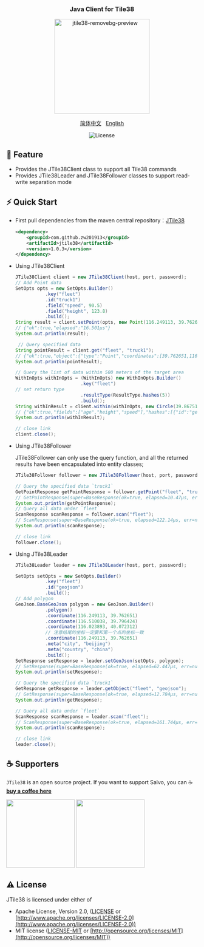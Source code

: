 <div align="center">
<h3>Java Client for Tile38</h3>
<p><img width="250" alt="jtile38-removebg-preview" src="https://user-images.githubusercontent.com/16849315/186699764-7a4d43b9-4269-4c3b-88b0-cee4d49847f9.png"></p>
  <p>
    <a href="https://github.com/zw201913/jtile38/blob/main/README.md">简体中文</a>&nbsp;&nbsp;
    <a href="https://github.com/zw201913/jtile38/blob/main/README.en-US.md">English</a>
</p>
  <p><img alt="License" src="https://camo.githubusercontent.com/093fc33ad6230c9fc08a4ca2392f4cf7fbe51e746be4d1a09456d8b1e1101a40/68747470733a2f2f696d672e736869656c64732e696f2f6372617465732f6c2f73616c766f2e737667" /></p>
</div>

## 🎯 Feature

   - Provides the JTile38Client class to support all Tile38 commands
   - Provides JTile38Leader and JTile38Follower classes to support read-write separation mode

## ⚡️ Quick Start

   - First pull dependencies from the maven central repository：[JTile38](https://mvnrepository.com/artifact/com.github.zw201913/jtile38)
     ```xml
     <dependency>
         <groupId>com.github.zw201913</groupId>
         <artifactId>jtile38</artifactId>
         <version>1.0.3</version>
     </dependency>
     ```
   - Using JTile38Client
   
     ```java
     JTile38Client client = new JTile38Client(host, port, password);
     // Add Point data
     SetOpts opts = new SetOpts.Builder()
                .key("fleet")
                .id("truck1")
                .field("speed", 90.5)
                .field("height", 123.8)
                .build();
     String result = client.setPoint(opts, new Point(116.249113, 39.762651));
     // {"ok":true,"elapsed":"16.501µs"}
     System.out.println(result);

      // Query specified data
     String pointResult = client.get("fleet", "truck1");
     // {"ok":true,"object":{"type":"Point","coordinates":[39.762651,116.249113]},"elapsed":"17.223µs"}
     System.out.println(pointResult);
     
     // Query the list of data within 500 meters of the target area
     WithInOpts withInOpts = (WithInOpts) new WithInOpts.Builder()
                             .key("fleet")
     // set return type
                             .resultType(ResultType.hashes(5))
                             .build();
     String withInResult = client.within(withInOpts, new Circle(39.867514, 116.577703, 500));
     // {"ok":true,"fields":["age","height","speed"],"hashes":[{"id":"geojsonPolygon","hash":"wx4fu","fields":[0,120.5,90.5]},{"id":"geojsonMultiPolygon","hash":"wx4fu","fields":[0,120.5,90.5]}],"count":2,"cursor":0,"elapsed":"86.252µs"}
     System.out.println(withInResult);
     
     // close link
     client.close();
     ```
   - Using JTile38Follower

     JTile38Follower can only use the query function, and all the returned results have been encapsulated into entity classes;
     ```java
     JTile38Follower follower = new JTile38Follower(host, port, password);
     
     // Query the specified data `truck1`
     GetPointResponse getPointResponse = follower.getPoint("fleet", "truck1");
     // GetPointResponse(super=BaseResponse(ok=true, elapsed=10.47µs, err=null), fields=null, point=GetPointResponse.Point(lat=116.249113, lon=39.762651, z=0))
     System.out.println(getPointResponse);
     // Query all data under `fleet`
     ScanResponse scanResponse = follower.scan("fleet");
     // ScanResponse(super=BaseResponse(ok=true, elapsed=122.14µs, err=null), fields=[age, height, speed], ids=null, points=null, bounds=null, hashes=null, objects=[ScanResponse.Data(id=bounds1, object=ScanResponse.DataObject(raw=null, type=Polygon, coordinates=[[[39.867514, 116.577703], [39.868634, 116.577703], [39.868634, 116.578497], [39.867514, 116.578497], [39.867514, 116.577703]]], meta=null), fields=[0.0, 120.5, 90.5]), ScanResponse.Data(id=geojsonLineString, object=ScanResponse.DataObject(raw=null, type=LineString, coordinates=[[39.867514, 116.577703], [39.868634, 116.578497]], meta={name=zouwei, gender=7}), fields=[0.0, 120.5, 90.5]), ScanResponse.Data(id=geojsonMultiLineString, object=ScanResponse.DataObject(raw=null, type=MultiLineString, coordinates=[[[39.867514, 116.577703], [39.868634, 116.578497]], [[39.867314, 116.577503], [39.866634, 116.576497]]], meta={name=zouwei, gender=1}), fields=[0.0, 120.5, 90.5]), ScanResponse.Data(id=geojsonMultiPoint, object=ScanResponse.DataObject(raw=null, type=MultiPoint, coordinates=[[39.867514, 116.577703], [39.868634, 116.578497]], meta={name=zouwei, age=30}), fields=[0.0, 120.5, 90.5]), ScanResponse.Data(id=geojsonMultiPolygon, object=ScanResponse.DataObject(raw=null, type=MultiPolygon, coordinates=[[[[116.577703, 39.867514], [116.578497, 39.868634], [116.576497, 39.867634], [116.577703, 39.867514]], [[116.577703, 39.867514], [116.578497, 39.868634], [116.576497, 39.867634], [116.577703, 39.867514]]]], meta={name=zouwei, gender=7}), fields=[0.0, 120.5, 90.5]), ScanResponse.Data(id=geojsonPoint, object=ScanResponse.DataObject(raw=null, type=Point, coordinates=[39.867514, 116.577703], meta={name=zouwei, age=30}), fields=[0.0, 120.5, 90.5]), ScanResponse.Data(id=geojsonPolygon, object=ScanResponse.DataObject(raw=null, type=Polygon, coordinates=[[[116.577703, 39.867514], [116.578497, 39.868634], [116.576497, 39.867634], [116.577703, 39.867514]]], meta={name=zouwei, gender=7}), fields=[0.0, 120.5, 90.5]), ScanResponse.Data(id=geojsonpoint, object=ScanResponse.DataObject(raw=null, type=LineString, coordinates=[[39.867514, 116.577703], [39.868634, 116.578497]], meta={name=zouwei}), fields=[0.0, 120.5, 90.5]), ScanResponse.Data(id=hash, object=ScanResponse.DataObject(raw=rawString, type=RawString, coordinates=null, meta=null), fields=[0.0, 120.5, 90.5]), ScanResponse.Data(id=hello, object=ScanResponse.DataObject(raw=null, type=Point, coordinates=[33.462, -112.268], meta=null), fields=[30.0, 0.0, 0.0]), ScanResponse.Data(id=json, object=ScanResponse.DataObject(raw={"name":{"first":"zou"}}, type=RawString, coordinates=null, meta=null), fields=[0.0, 0.0, 0.0]), ScanResponse.Data(id=point1, object=ScanResponse.DataObject(raw=null, type=Point, coordinates=[39.867514, 116.577703, 1661309797349], meta=null), fields=[0.0, 120.5, 90.5]), ScanResponse.Data(id=truck1, object=ScanResponse.DataObject(raw=null, type=Point, coordinates=[39.762651, 116.249113], meta=null), fields=[0.0, 123.8, 90.5])], count=13, cursor=0)
     System.out.println(scanResponse);

     // close link
     follower.close();
     ```
   - Using JTile38Leader

     ```java
     JTile38Leader leader = new JTile38Leader(host, port, password);

	 SetOpts setOpts = new SetOpts.Builder()
				.key("fleet")
				.id("geojson")
				.build();
	 // Add polygon
	 GeoJson.BaseGeoJson polygon = new GeoJson.Builder()
				.polygon()
				.coordinate(116.249113, 39.762651)
				.coordinate(116.510038, 39.796424)
				.coordinate(116.023893, 40.072312)
				// 注意结尾的坐标一定要和第一个点的坐标一致
				.coordinate(116.249113, 39.762651)
				.meta("city", "beijing")
				.meta("country", "china")
				.build();
	 SetResponse setResponse = leader.setGeoJson(setOpts, polygon);
	 // SetResponse(super=BaseResponse(ok=true, elapsed=62.447µs, err=null))
	 System.out.println(setResponse);

	 // Query the specified data `truck1`
	 GetResponse getResponse = leader.getObject("fleet", "geojson");
	 // GetResponse(super=BaseResponse(ok=true, elapsed=12.784µs, err=null), fields=null, object=GetResponse.DataObject(raw=null, type=Polygon, coordinates=[[[39.762651, 116.249113], [39.796424, 116.510038], [40.072312, 116.023893], [39.762651, 116.249113]]], meta={city=beijing, country=china}))
	 System.out.println(getResponse);

	 // Query all data under `fleet`
	 ScanResponse scanResponse = leader.scan("fleet");
	 // ScanResponse(super=BaseResponse(ok=true, elapsed=161.744µs, err=null), fields=[age, height, speed], ids=null, points=null, bounds=null, hashes=null, objects=[ScanResponse.Data(id=bounds1, object=ScanResponse.DataObject(raw=null, type=Polygon, coordinates=[[[39.867514, 116.577703], [39.868634, 116.577703], [39.868634, 116.578497], [39.867514, 116.578497], [39.867514, 116.577703]]], meta=null), fields=[0.0, 120.5, 90.5]), ScanResponse.Data(id=geojson, object=ScanResponse.DataObject(raw=null, type=Polygon, coordinates=[[[39.762651, 116.249113], [39.796424, 116.510038], [40.072312, 116.023893], [39.762651, 116.249113]]], meta={city=beijing, country=china}), fields=[0.0, 0.0, 0.0]), ScanResponse.Data(id=geojsonLineString, object=ScanResponse.DataObject(raw=null, type=LineString, coordinates=[[39.867514, 116.577703], [39.868634, 116.578497]], meta={name=zouwei, gender=7}), fields=[0.0, 120.5, 90.5]), ScanResponse.Data(id=geojsonMultiLineString, object=ScanResponse.DataObject(raw=null, type=MultiLineString, coordinates=[[[39.867514, 116.577703], [39.868634, 116.578497]], [[39.867314, 116.577503], [39.866634, 116.576497]]], meta={name=zouwei, gender=1}), fields=[0.0, 120.5, 90.5]), ScanResponse.Data(id=geojsonMultiPoint, object=ScanResponse.DataObject(raw=null, type=MultiPoint, coordinates=[[39.867514, 116.577703], [39.868634, 116.578497]], meta={name=zouwei, age=30}), fields=[0.0, 120.5, 90.5]), ScanResponse.Data(id=geojsonMultiPolygon, object=ScanResponse.DataObject(raw=null, type=MultiPolygon, coordinates=[[[[116.577703, 39.867514], [116.578497, 39.868634], [116.576497, 39.867634], [116.577703, 39.867514]], [[116.577703, 39.867514], [116.578497, 39.868634], [116.576497, 39.867634], [116.577703, 39.867514]]]], meta={name=zouwei, gender=7}), fields=[0.0, 120.5, 90.5]), ScanResponse.Data(id=geojsonPoint, object=ScanResponse.DataObject(raw=null, type=Point, coordinates=[39.867514, 116.577703], meta={name=zouwei, age=30}), fields=[0.0, 120.5, 90.5]), ScanResponse.Data(id=geojsonPolygon, object=ScanResponse.DataObject(raw=null, type=Polygon, coordinates=[[[116.577703, 39.867514], [116.578497, 39.868634], [116.576497, 39.867634], [116.577703, 39.867514]]], meta={name=zouwei, gender=7}), fields=[0.0, 120.5, 90.5]), ScanResponse.Data(id=geojsonpoint, object=ScanResponse.DataObject(raw=null, type=LineString, coordinates=[[39.867514, 116.577703], [39.868634, 116.578497]], meta={name=zouwei}), fields=[0.0, 120.5, 90.5]), ScanResponse.Data(id=hash, object=ScanResponse.DataObject(raw=rawString, type=RawString, coordinates=null, meta=null), fields=[0.0, 120.5, 90.5]), ScanResponse.Data(id=hello, object=ScanResponse.DataObject(raw=null, type=Point, coordinates=[33.462, -112.268], meta=null), fields=[30.0, 0.0, 0.0]), ScanResponse.Data(id=json, object=ScanResponse.DataObject(raw={"name":{"first":"zou"}}, type=RawString, coordinates=null, meta=null), fields=[0.0, 0.0, 0.0]), ScanResponse.Data(id=point1, object=ScanResponse.DataObject(raw=null, type=Point, coordinates=[39.867514, 116.577703, 1661309797349], meta=null), fields=[0.0, 120.5, 90.5]), ScanResponse.Data(id=truck1, object=ScanResponse.DataObject(raw=null, type=Point, coordinates=[39.762651, 116.249113], meta=null), fields=[0.0, 123.8, 90.5])], count=14, cursor=0)
	 System.out.println(scanResponse);

     // close link
	 leader.close();
     ```

## ☕ Supporters

`JTile38` is an open source project. If you want to support Salvo, you can ☕ [**buy a coffee here**](https://www.buymeacoffee.com/zouwei9305g)

<p><image width="180" src="https://user-images.githubusercontent.com/16849315/186829736-a2e66254-bcff-4827-bd05-37df0eb9f785.jpg">
<image width="180" src="https://user-images.githubusercontent.com/16849315/186829768-ab60f742-d215-4e96-81ba-1b6ef24db7bc.png"></p>

## ⚠️ License

JTile38 is licensed under either of
* Apache License, Version 2.0, ([LICENSE](LICENSE) or [http://www.apache.org/licenses/LICENSE-2.0](http://www.apache.org/licenses/LICENSE-2.0))
* MIT license ([LICENSE-MIT](LICENSE-MIT) or [http://opensource.org/licenses/MIT](http://opensource.org/licenses/MIT))
